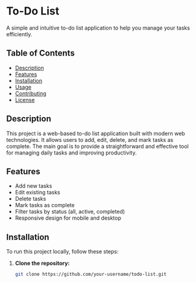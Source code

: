 # To-Do List

A simple and intuitive to-do list application to help you manage your tasks efficiently.

## Table of Contents

- [Description](#description)
- [Features](#features)
- [Installation](#installation)
- [Usage](#usage)
- [Contributing](#contributing)
- [License](#license)

## Description

This project is a web-based to-do list application built with modern web technologies. It allows users to add, edit, delete, and mark tasks as complete. The main goal is to provide a straightforward and effective tool for managing daily tasks and improving productivity.

## Features

- Add new tasks
- Edit existing tasks
- Delete tasks
- Mark tasks as complete
- Filter tasks by status (all, active, completed)
- Responsive design for mobile and desktop

## Installation

To run this project locally, follow these steps:

1. **Clone the repository:**
   ```sh
   git clone https://github.com/your-username/todo-list.git
